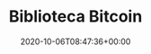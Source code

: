 ---
title : "Biblioteca Bitcoin"
description: "Ho lavorato a un nuovo sistema di contante elettronico completamente peer-to-peer, senza terze parti fidate..."
lead: "Ho lavorato a un nuovo sistema di contante elettronico completamente
peer-to-peer, senza terze parti fidate..."
date: 2020-10-06T08:47:36+00:00
lastmod: 2020-10-06T08:47:36+00:00
draft: false
images: []
---